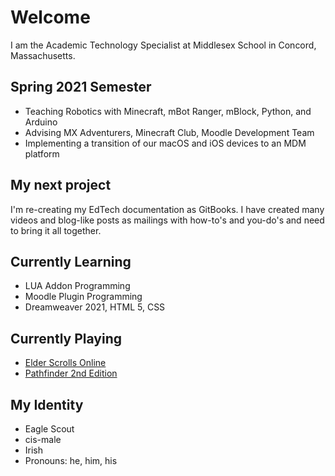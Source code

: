 # Welcome
I am the Academic Technology Specialist at Middlesex School in Concord, Massachusetts.

## Spring 2021 Semester
- Teaching Robotics with Minecraft, mBot Ranger, mBlock, Python, and Arduino
- Advising MX Adventurers, Minecraft Club, Moodle Development Team
- Implementing a transition of our macOS and iOS devices to an MDM platform

## My next project
I'm re-creating my EdTech documentation as GitBooks. I have created many videos and blog-like posts as mailings with how-to's
and you-do's and need to bring it all together.

## Currently Learning
- LUA Addon Programming
- Moodle Plugin Programming
- Dreamweaver 2021, HTML 5, CSS

## Currently Playing
- [Elder Scrolls Online](https://www.elderscrollsonline.com/)
- [Pathfinder 2nd Edition](https://paizo.com/)

## My Identity
- Eagle Scout
- cis-male
- Irish
- Pronouns: he, him, his
